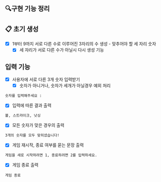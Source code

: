 ## 🔍구현 기능 정리 

## 📋 초기 생성
-  [x] 1부터 9까지 서로 다른 수로 이루어진 3자리의 수 생성 - 맞추어야 할 세 자리 숫자
   - [x] 세 자리가 서로 다른 수가 아닐시 다시 생성 기능

## 입력 기능

- [x] 사용자에 서로 다른 3개 숫자 입력받기 
  - [x] 숫자가 아니거나, 숫자가 세개가 아닐경우 예외 처리
```
숫자를 입력해주세요 : 
```
- [x] 입력에 따른 결과 출력
```
볼, 스트라이크, 낫싱
```
- [x] 모든 숫자가 맞은 경우의 출력
```
3개의 숫자를 모두 맞히셨습니다!
```
- [x] 게임 재시작, 종료 여부를 묻는 문장 출력
```
게임을 새로 시작하려면 1, 종료하려면 2를 입력하세요.
```
- [x] 게임 종료 출력
```
게임 종료
```